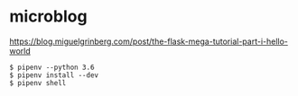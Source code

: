 # microblog
https://blog.miguelgrinberg.com/post/the-flask-mega-tutorial-part-i-hello-world

```
$ pipenv --python 3.6
$ pipenv install --dev
$ pipenv shell
```
